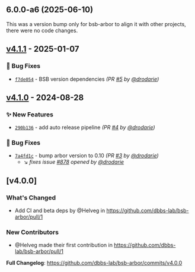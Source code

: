 ## 6.0.0-a6 (2025-06-10)

This was a version bump only for bsb-arbor to align it with other projects, there were no code changes.

## [v4.1.1] - 2025-01-07
### :bug: Bug Fixes
- [`f7de054`](https://github.com/dbbs-lab/bsb-arbor/commit/f7de054c985ea1f41f81117e9951f35c558c700a) - BSB version dependencies *(PR [#5](https://github.com/dbbs-lab/bsb-arbor/pull/5) by [@drodarie](https://github.com/drodarie))*


## [v4.1.0] - 2024-08-28
### :sparkles: New Features
- [`290b136`](https://github.com/dbbs-lab/bsb-arbor/commit/290b136d47443b1357891463b5331f7f6dd38dfb) - add auto release pipeline *(PR [#4](https://github.com/dbbs-lab/bsb-arbor/pull/4) by [@drodarie](https://github.com/drodarie))*

### :bug: Bug Fixes
- [`7a4fd1c`](https://github.com/dbbs-lab/bsb-arbor/commit/7a4fd1ccf40de2484d9aa351578c36de4f378370) - bump arbor version to 0.10 *(PR [#3](https://github.com/dbbs-lab/bsb-arbor/pull/3) by [@drodarie](https://github.com/drodarie))*
  - :arrow_lower_right: *fixes issue [#878](https://github.com/dbbs-lab/bsb-core/issues/878) opened by [@drodarie](https://github.com/drodarie)*


## [v4.0.0]
### What's Changed
* Add CI and beta deps by @Helveg in https://github.com/dbbs-lab/bsb-arbor/pull/1

### New Contributors
* @Helveg made their first contribution in https://github.com/dbbs-lab/bsb-arbor/pull/1

**Full Changelog**: https://github.com/dbbs-lab/bsb-arbor/commits/v4.0.0

[v4.1.0]: https://github.com/dbbs-lab/bsb-arbor/compare/v4.0.0...v4.1.0
[v4.1.1]: https://github.com/dbbs-lab/bsb-arbor/compare/v4.1.0...v4.1.1
